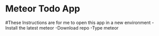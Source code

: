 # Meteor Todo App

#These Instructions are for me to open this app in a new environment
-Install the latest meteor
-Download repo
-Type meteor

